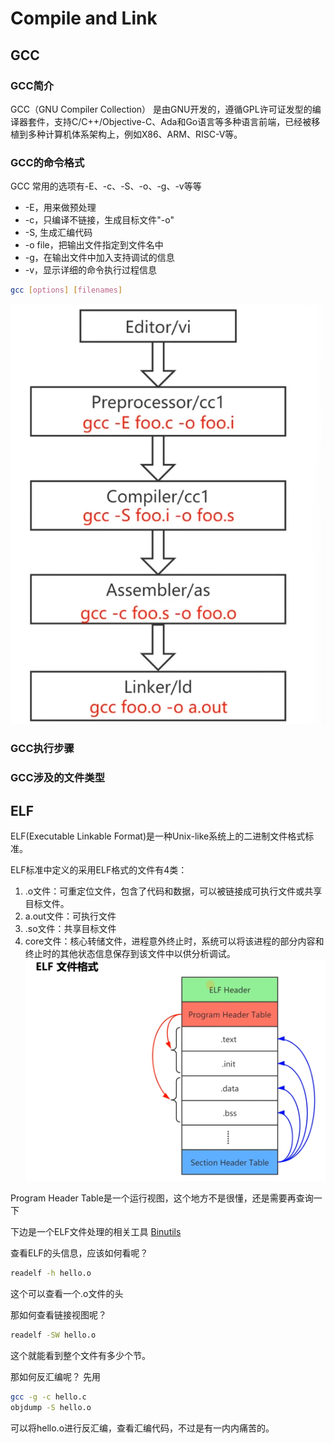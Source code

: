 # Compile and Link



## GCC
### GCC简介
GCC（GNU Compiler Collection）
是由GNU开发的，遵循GPL许可证发型的编译器套件，支持C/C++/Objective-C、Ada和Go语言等多种语言前端，已经被移植到多种计算机体系架构上，例如X86、ARM、RISC-V等。


### GCC的命令格式
GCC 常用的选项有-E、-c、-S、-o、-g、-v等等
- -E，用来做预处理
- -c，只编译不链接，生成目标文件"-o"
- -S, 生成汇编代码
- -o file，把输出文件指定到文件名中
- -g，在输出文件中加入支持调试的信息
- -v，显示详细的命令执行过程信息
```bash
gcc [options] [filenames]
```

![alt text](image/image1.png)


### GCC执行步骤


### GCC涉及的文件类型


## ELF
ELF(Executable Linkable Format)是一种Unix-like系统上的二进制文件格式标准。

ELF标准中定义的采用ELF格式的文件有4类：
1. .o文件：可重定位文件，包含了代码和数据，可以被链接成可执行文件或共享目标文件。
2. a.out文件：可执行文件
3. .so文件：共享目标文件
4. core文件：核心转储文件，进程意外终止时，系统可以将该进程的部分内容和终止时的其他状态信息保存到该文件中以供分析调试。
![alt text](image/image2.png)

Program Header Table是一个运行视图，这个地方不是很懂，还是需要再查询一下


下边是一个ELF文件处理的相关工具
[Binutils](https://www.gnu.org/software/binutils)


查看ELF的头信息，应该如何看呢？
```bash
readelf -h hello.o
```

这个可以查看一个.o文件的头

那如何查看链接视图呢？
```bash
readelf -SW hello.o
```
这个就能看到整个文件有多少个节。


那如何反汇编呢？
先用
```bash
gcc -g -c hello.c 
objdump -S hello.o
```
可以将hello.o进行反汇编，查看汇编代码，不过是有一内内痛苦的。

